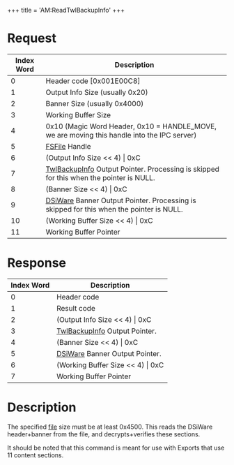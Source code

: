 +++
title = 'AM:ReadTwlBackupInfo'
+++

# Request

| Index Word | Description                                                                                                                                     |
|------------|-------------------------------------------------------------------------------------------------------------------------------------------------|
| 0          | Header code \[0x001E00C8\]                                                                                                                      |
| 1          | Output Info Size (usually 0x20)                                                                                                                 |
| 2          | Banner Size (usually 0x4000)                                                                                                                    |
| 3          | Working Buffer Size                                                                                                                             |
| 4          | 0x10 (Magic Word Header, 0x10 = HANDLE_MOVE, we are moving this handle into the IPC server)                                                     |
| 5          | [FSFile](Filesystem_services "wikilink") Handle                                                                                                 |
| 6          | (Output Info Size \<\< 4) \| 0xC                                                                                                                |
| 7          | [TwlBackupInfo](Application_Manager_Services#twlbackupinfo "wikilink") Output Pointer. Processing is skipped for this when the pointer is NULL. |
| 8          | (Banner Size \<\< 4) \| 0xC                                                                                                                     |
| 9          | [DSiWare](DSiWare_Exports "wikilink") Banner Output Pointer. Processing is skipped for this when the pointer is NULL.                           |
| 10         | (Working Buffer Size \<\< 4) \| 0xC                                                                                                             |
| 11         | Working Buffer Pointer                                                                                                                          |

# Response

| Index Word | Description                                                                            |
|------------|----------------------------------------------------------------------------------------|
| 0          | Header code                                                                            |
| 1          | Result code                                                                            |
| 2          | (Output Info Size \<\< 4) \| 0xC                                                       |
| 3          | [TwlBackupInfo](Application_Manager_Services#twlbackupinfo "wikilink") Output Pointer. |
| 4          | (Banner Size \<\< 4) \| 0xC                                                            |
| 5          | [DSiWare](DSiWare_Exports "wikilink") Banner Output Pointer.                           |
| 6          | (Working Buffer Size \<\< 4) \| 0xC                                                    |
| 7          | Working Buffer Pointer                                                                 |

# Description

The specified [file](DSiWare_Exports "wikilink") size must be at least
0x4500. This reads the DSiWare header+banner from the file, and
decrypts+verifies these sections.

It should be noted that this command is meant for use with Exports that
use 11 content sections.
